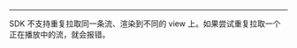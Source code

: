 <Title>Web 平台拉流时候报错：“Player already exist！” 是什么原因？</Title>



- - -

SDK 不支持重复拉取同一条流、渲染到不同的 view 上。如果尝试重复拉取一个正在播放中的流，就会报错。